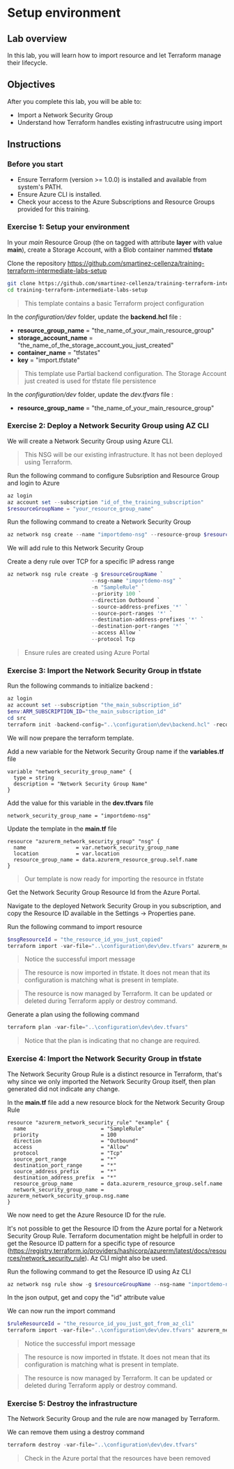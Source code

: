 # Setup environment

## Lab overview

In this lab, you will learn how to import resource and let Terraform manage their lifecycle.

## Objectives

After you complete this lab, you will be able to:

-   Import a Network Security Group
-   Understand how Terraform handles existing infrastrucutre using import

## Instructions

### Before you start

- Ensure Terraform (version >= 1.0.0) is installed and available from system's PATH.
- Ensure Azure CLI is installed.
- Check your access to the Azure Subscriptions and Resource Groups provided for this training.

### Exercise 1: Setup your environment

In your *main* Resource Group (the on tagged with attribute **layer** with value **main**), create a Storage Account, with a Blob container nammed **tfstate**

Clone the repository https://github.com/smartinez-cellenza/training-terraform-intermediate-labs-setup

```bash
git clone https://github.com/smartinez-cellenza/training-terraform-intermediate-labs-setup.git
cd training-terraform-intermediate-labs-setup
```

> This template contains a basic Terraform project configuration

In the *configuration/dev* folder, update the **backend.hcl** file :

- **resource_group_name**  = "the_name_of_your_main_resource_group"
- **storage_account_name** = "the_name_of_the_storage_account_you_just_created"
- **container_name**       = "tfstates"
- **key**                  = "import.tfstate"

> This template use Partial backend configuration. The Storage Account just created is used for tfstate file persistence

In the *configuration/dev* folder, update the *dev.tfvars* file :

- **resource_group_name** = "the_name_of_your_main_resource_group"

### Exercise 2: Deploy a Network Security Group using AZ CLI

We will create a Network Security Group using Azure CLI.

> This NSG will be our existing infrastructure. It has not been deployed using Terraform.

Run the following command to configure Subsription and Resource Group and login to Azure

```powershell
az login
az account set --subscription "id_of_the_training_subscription"
$resourceGroupName = "your_resource_group_name"
```

Run the following command to create a Network Security Group

```powershell
az network nsg create --name "importdemo-nsg" --resource-group $resourceGroupName --location "westeurope"
```

We will add rule to this Network Security Group

Create a deny rule over TCP for a specific IP adress range

```powershell
az network nsg rule create -g $resourceGroupName `
                           --nsg-name "importdemo-nsg" `
                           -n "SampleRule" `
                           --priority 100 `
                           --direction Outbound `
                           --source-address-prefixes '*' `
                           --source-port-ranges '*' `
                           --destination-address-prefixes '*' `
                           --destination-port-ranges '*' `
                           --access Allow `
                           --protocol Tcp
```

> Ensure rules are created using Azure Portal

### Exercise 3: Import the Network Security Group in tfstate

Run the following commands to initialize backend :

```powershell
az login
az account set --subscription "the_main_subscription_id"
$env:ARM_SUBSCRIPTION_ID="the_main_subscription_id"
cd src
terraform init -backend-config="..\configuration\dev\backend.hcl" -reconfigure
```

We will now prepare the terraform template.

Add a new variable for the Network Security Group name if the **variables.tf** file

```hcl
variable "network_security_group_name" {
  type = string
  description = "Network Security Group Name"
}
```

Add the value for this variable in the **dev.tfvars** file

```hcl
network_security_group_name = "importdemo-nsg"
```

Update the template in the **main.tf** file

```hcl
resource "azurerm_network_security_group" "nsg" {
  name                = var.network_security_group_name
  location            = var.location
  resource_group_name = data.azurerm_resource_group.self.name
}
```

> Our template is now ready for importing the resource in tfstate

Get the Network Security Group Resource Id from the Azure Portal.

Navigate to the deployed Network Security Group in you subscription, and copy the Resource ID available in the Settings -> Properties pane.

Run the following command to import resource

```powershell
$nsgResourceId = "the_resource_id_you_just_copied"
terraform import -var-file="..\configuration\dev\dev.tfvars" azurerm_network_security_group.nsg $nsgResourceId
```

> Notice the successful import message

> The resource is now imported in tfstate. It does not mean that its configuration is matching what is present in template.

> The resource is now managed by Terraform. It can be updated or deleted during Terraform apply or destroy command.

Generate a plan using the following command

```powershell
terraform plan -var-file="..\configuration\dev\dev.tfvars"
```

> Notice that the plan is indicating that no change are required.

### Exercise 4: Import the Network Security Group in tfstate

The Network Security Group Rule is a distinct resource in Terraform, that's why since we only imported the Network Security Group itself, then plan generated did not indicate any change.

In the **main.tf** file add a new resource block for the Network Security Group Rule

```hcl
resource "azurerm_network_security_rule" "example" {
  name                        = "SampleRule"
  priority                    = 100
  direction                   = "Outbound"
  access                      = "Allow"
  protocol                    = "Tcp"
  source_port_range           = "*"
  destination_port_range      = "*"
  source_address_prefix       = "*"
  destination_address_prefix  = "*"
  resource_group_name         = data.azurerm_resource_group.self.name
  network_security_group_name = azurerm_network_security_group.nsg.name
}
```
We now need to get the Azure Resource ID for the rule.

It's not possible to get the Resource ID from the Azure portal for a Network Security Group Rule. Terraform documentation might be helpfull in order to get the Resource ID pattern for a specific type of resource (https://registry.terraform.io/providers/hashicorp/azurerm/latest/docs/resources/network_security_rule). Az CLI might also be used.

Run the following command to get the Resource ID using Az CLI

```powershell
az network nsg rule show -g $resourceGroupName --nsg-name "importdemo-nsg" -n "SampleRule"
```

In the json output, get and copy the "id" attribute value

We can now run the import command

```powershell
$ruleResourceId = "the_resource_id_you_just_got_from_az_cli"
terraform import -var-file="..\configuration\dev\dev.tfvars" azurerm_network_security_rule.example $ruleResourceId
```

> Notice the successful import message

> The resource is now imported in tfstate. It does not mean that its configuration is matching what is present in template.

> The resource is now managed by Terraform. It can be updated or deleted during Terraform apply or destroy command.

### Exercise 5: Destroy the infrastructure

The Network Security Group and the rule are now managed by Terraform.

We can remove them using a destroy command

```powershell
terraform destroy -var-file="..\configuration\dev\dev.tfvars"
```

> Check in the Azure portal that the resources have been removed